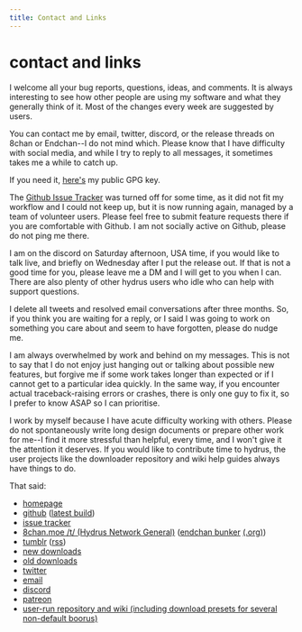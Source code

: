 ```yaml
---
title: Contact and Links
---
```

 
# contact and links

I welcome all your bug reports, questions, ideas, and comments. It is always interesting to see how other people are using my software and what they generally think of it. Most of the changes every week are suggested by users.

You can contact me by email, twitter, discord, or the release threads on 8chan or Endchan--I do not mind which. Please know that I have difficulty with social media, and while I try to reply to all messages, it sometimes takes me a while to catch up.

If you need it, [here's](assets/hydev_key/Hydrus%20Network%20Developer_76249F053212133C_public.asc) my public GPG key.

The [Github Issue Tracker](https://github.com/hydrusnetwork/hydrus/issues) was turned off for some time, as it did not fit my workflow and I could not keep up, but it is now running again, managed by a team of volunteer users. Please feel free to submit feature requests there if you are comfortable with Github. I am not socially active on Github, please do not ping me there.

I am on the discord on Saturday afternoon, USA time, if you would like to talk live, and briefly on Wednesday after I put the release out. If that is not a good time for you, please leave me a DM and I will get to you when I can. There are also plenty of other hydrus users who idle who can help with support questions.

I delete all tweets and resolved email conversations after three months. So, if you think you are waiting for a reply, or I said I was going to work on something you care about and seem to have forgotten, please do nudge me.

I am always overwhelmed by work and behind on my messages. This is not to say that I do not enjoy just hanging out or talking about possible new features, but forgive me if some work takes longer than expected or if I cannot get to a particular idea quickly. In the same way, if you encounter actual traceback-raising errors or crashes, there is only one guy to fix it, so I prefer to know ASAP so I can prioritise.

I work by myself because I have acute difficulty working with others. Please do not spontaneously write long design documents or prepare other work for me--I find it more stressful than helpful, every time, and I won't give it the attention it deserves. If you would like to contribute time to hydrus, the user projects like the downloader repository and wiki help guides always have things to do.

That said:

*   [homepage](https://hydrusnetwork.github.io/hydrus/)
*   [github](https://github.com/hydrusnetwork/hydrus) ([latest build](https://github.com/hydrusnetwork/hydrus/releases/latest))
*   [issue tracker](https://github.com/hydrusnetwork/hydrus/issues)
*   [8chan.moe /t/ (Hydrus Network General)](https://8chan.moe/t/catalog.html) ([endchan bunker](https://endchan.net/hydrus/) [(.org)](https://endchan.org/hydrus/))
*   [tumblr](https://hydrus.tumblr.com) ([rss](http://hydrus.tumblr.com/rss))
*   [new downloads](https://github.com/hydrusnetwork/hydrus/releases)
*   [old downloads](https://www.mediafire.com/hydrus)
*   [twitter](https://twitter.com/hydrusnetwork)
*   [email](mailto:hydrus.admin@gmail.com)
*   [discord](https://discord.gg/wPHPCUZ)
*   [patreon](https://www.patreon.com/hydrus_dev)
*   [user-run repository and wiki (including download presets for several non-default boorus)](https://github.com/CuddleBear92/Hydrus-Presets-and-Scripts)
